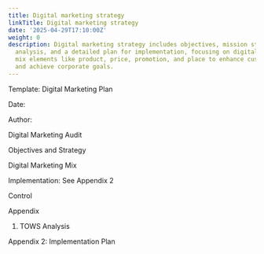 ```yaml
---
title: Digital marketing strategy
linkTitle: Digital marketing strategy
date: '2025-04-29T17:10:00Z'
weight: 0
description: Digital marketing strategy includes objectives, mission statement, market
  analysis, and a detailed plan for implementation, focusing on digital marketing
  mix elements like product, price, promotion, and place to enhance customer engagement
  and achieve corporate goals.
---
```



Template:
Digital Marketing Plan

Date:

Author:







<!-- Unsupported block type: table -->

<!-- Unsupported block type: table -->

Digital
Marketing Audit

<!-- Unsupported block type: table -->

Objectives
and Strategy

<!-- Unsupported block type: table -->

Digital
Marketing Mix

<!-- Unsupported block type: table -->

Implementation:
See Appendix 2

<!-- Unsupported block type: table -->

Control

<!-- Unsupported block type: table -->

Appendix
1. TOWS Analysis

<!-- Unsupported block type: table -->

Appendix
2: Implementation Plan

<!-- Unsupported block type: table -->











<!-- Unsupported block type: child_page -->

<!-- Unsupported block type: child_page -->

<!-- Unsupported block type: child_page -->

<!-- Unsupported block type: child_page -->

<!-- Unsupported block type: child_page -->

<!-- Unsupported block type: child_page -->

<!-- Unsupported block type: child_page -->

<!-- Unsupported block type: child_page -->

<!-- Unsupported block type: child_page -->

<!-- Unsupported block type: child_page -->

<!-- Unsupported block type: child_page -->

<!-- Unsupported block type: child_page -->

<!-- Unsupported block type: child_page -->

<!-- Unsupported block type: child_page -->

<!-- Unsupported block type: child_page -->

<!-- Unsupported block type: child_page -->

<!-- Unsupported block type: child_page -->

<!-- Unsupported block type: child_page -->

<!-- Unsupported block type: child_page -->

<!-- Unsupported block type: child_page -->